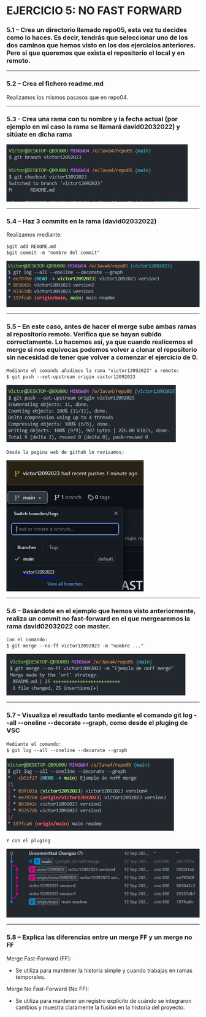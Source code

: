 
# EJERCICIO 5: NO FAST FORWARD

### 5.1 – Crea un directorio llamado repo05, esta vez tu decides como lo haces. Es decir, tendrás que seleccionar uno de los dos caminos que hemos visto en los dos ejercicios anteriores. Pero si que queremos que exista el repositorio el local y en remoto.
***
### 5.2 – Crea el fichero readme.md

Realizamos los mismos pasasos que en repo04.

***
### 5.3 - Crea una rama con tu nombre y la fecha actual (por ejemplo en mi caso la rama  se llamará david02032022) y sitúate en dicha rama

![❌ Error ❌](./img/Captura1.JPG "New repository")


***
### 5.4 – Haz 3 commits en la rama (david02032022)

Realizamos mediante:  
    
    $git add README.md
    $git commit -m "nombre del commit"

![❌ Error ❌](./img/Captura2.JPG "New repository")

***
### 5.5 – En este caso, antes de hacer el merge sube ambas ramas al repositorio remoto. Verifica que se hayan subido correctamente. Lo hacemos así, ya que cuando realicemos el merge si nos equivocas podemos volver a clonar el repositorio sin necesidad de tener que volver a comenzar el ejercicio de 0.

    Mediante el comando añadimos la rama "victor12092023" a remoto:
    $ git push --set-upstream origin victor12092023 
![❌ Error ❌](./img/Captura3.JPG "New branch")

    Desde la pagina web de github lo revisamos:

![❌ Error ❌](./img/Captura4.JPG "New branch git")
    

***
### 5.6 – Basándote en el ejemplo que hemos visto anteriormente, realiza un commit no fast-forward en el que mergearemos la rama david02032022 con master.

    Con el comando:
    $ git merge --no-ff victor12092023 -m "nombre ..."
![❌ Error ❌](./img/Captura5.JPG "merge")
***
### 5.7 – Visualiza el resultado tanto mediante el comando git log --all --oneline --decorate --graph, como desde el pluging de VSC

    Mediante el comando:
    $ git log --all --oneline --decorate --graph

![❌ Error ❌](./img/Captura6.JPG "merge")

    Y con el pluging
![❌ Error ❌](./img/Captura7.JPG "merge")
***
### 5.8 – Explica las diferencias entre un merge FF y un merge no FF

Merge Fast-Forward (FF):
- Se utiliza para mantener la historia simple y cuando trabajas en ramas temporales.

Merge No Fast-Forward (No FF):
- Se utiliza para mantener un registro explícito de cuándo se integraron cambios y muestra claramente la fusión en la historia del proyecto.